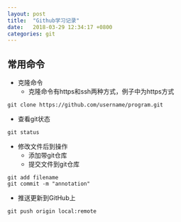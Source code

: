 ```yaml
---
layout: post
title:  "Github学习记录"
date:   2018-03-29 12:34:17 +0800
categories: git
---
```


## 常用命令

- 克隆命令
  - 克隆命令有https和ssh两种方式，例子中为https方式

```
git clone https://github.com/username/program.git
```

- 查看git状态

```
git status
```

- 修改文件后到操作
  - 添加带git仓库
  - 提交文件到git仓库

```
git add filename
git commit -m "annotation"
```

- 推送更新到GitHub上

```
git push origin local:remote
```



